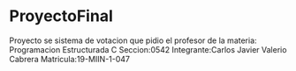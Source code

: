 # ProyectoFinal
Proyecto se sistema de votacion que pidio el profesor de la materia: Programacion Estructurada C Seccion:0542 Integrante:Carlos Javier Valerio Cabrera Matricula:19-MIIN-1-047 
